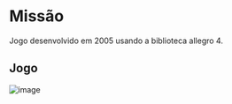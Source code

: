 # Missão

Jogo desenvolvido em 2005 usando a biblioteca allegro 4. 

## Jogo

![image](https://github.com/user-attachments/assets/8c730ddc-54c0-45fd-b30e-caf0ea1a4124)
